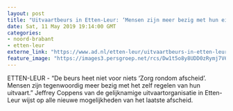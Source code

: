 ```yaml
---
layout: post
title: "Uitvaartbeurs in Etten-Leur: ‘Mensen zijn meer bezig met hun eigen uitvaart’"
date: Sat, 11 May 2019 19:14:00 GMT
categories: 
- noord-brabant 
- etten-leur 
externe_link: "https://www.ad.nl/etten-leur/uitvaartbeurs-in-etten-leur-mensen-zijn-meer-bezig-met-hun-eigen-uitvaart~a08c2e69/"
feature_image: "https://images3.persgroep.net/rcs/Dw1t5o8y8UDD0zRymj7V6PKZcX8/diocontent/148007855/_fitwidth/400/?appId=21791a8992982cd8da851550a453bd7f&quality=0.7"
---
```


ETTEN-LEUR - “De beurs heet niet voor niets ‘Zorg rondom afscheid’. Mensen zijn tegenwoordig meer bezig met het zelf regelen van hun uitvaart.” Jeffrey Coppens van de gelijknamige uitvaartorganisatie in Etten-Leur wijst op alle nieuwe mogelijkheden van het laatste afscheid.
